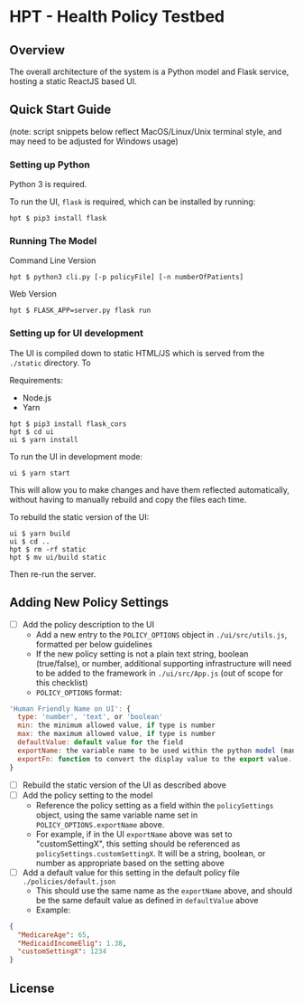 # HPT - Health Policy Testbed

## Overview


The overall architecture of the system is a Python model and Flask service, hosting a static ReactJS based UI.

## Quick Start Guide
(note: script snippets below reflect MacOS/Linux/Unix terminal style, and may need to be adjusted for Windows usage)

### Setting up Python

Python 3 is required.

To run the UI, `flask` is required, which can be installed by running:
```
hpt $ pip3 install flask
```

### Running The Model

Command Line Version
```
hpt $ python3 cli.py [-p policyFile] [-n numberOfPatients]
```

Web Version
```
hpt $ FLASK_APP=server.py flask run
```


### Setting up for UI development
The UI is compiled down to static HTML/JS which is served from the `./static` directory. To 

Requirements:
 - Node.js
 - Yarn

```
hpt $ pip3 install flask_cors
hpt $ cd ui
ui $ yarn install
```

To run the UI in development mode:
```
ui $ yarn start
```
This will allow you to make changes and have them reflected automatically, without having to manually rebuild and copy the files each time.

To rebuild the static version of the UI:
```
ui $ yarn build
ui $ cd ..
hpt $ rm -rf static
hpt $ mv ui/build static
```
Then re-run the server.

## Adding New Policy Settings
* [ ] Add the policy description to the UI
  * Add a new entry to the `POLICY_OPTIONS` object in `./ui/src/utils.js`, formatted per below guidelines
  * If the new policy setting is not a plain text string, boolean (true/false), or number, additional supporting infrastructure will need to be added to the framework in `./ui/src/App.js`
(out of scope for this checklist)  
  * `POLICY_OPTIONS` format:
```js
'Human Friendly Name on UI': {
  type: 'number', 'text', or 'boolean'
  min: the minimum allowed value, if type is number
  max: the maximum allowed value, if type is number
  defaultValue: default value for the field
  exportName: the variable name to be used within the python model (mandatory)
  exportFn: function to convert the display value to the export value. for some reason numbers all need to be converted to Numbers -- see existing examples in code
}
```
* [ ] Rebuild the static version of the UI as described above
* [ ] Add the policy setting to the model
  * Reference the policy setting as a field within the `policySettings` object, using the same variable name set in `POLICY_OPTIONS.exportName` above. 
  * For example, if in the UI `exportName` above was set to "customSettingX", this setting should be referenced as `policySettings.customSettingX`. It will be a string, boolean, or number as appropriate based on the setting above
* [ ] Add a default value for this setting in the default policy file `./policies/default.json`
  * This should use the same name as the `exportName` above, and should be the same default value as defined in `defaultValue` above
  * Example:
```json
{
  "MedicareAge": 65,
  "MedicaidIncomeElig": 1.38,
  "customSettingX": 1234
}
```

## License